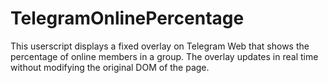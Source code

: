 # TelegramOnlinePercentage
This userscript displays a fixed overlay on Telegram Web that shows the percentage of online members in a group. The overlay updates in real time without modifying the original DOM of the page.
